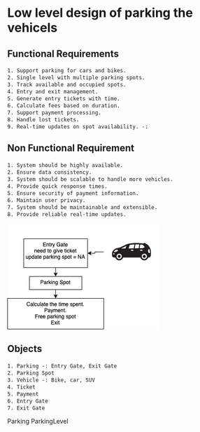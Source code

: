 # Low level design of parking the vehicels

## Functional Requirements 
    1. Support parking for cars and bikes.
    2. Single level with multiple parking spots.
    3. Track available and occupied spots.
    4. Entry and exit management.
    5. Generate entry tickets with time.
    6. Calculate fees based on duration.
    7. Support payment processing.
    8. Handle lost tickets.
    9. Real-time updates on spot availability. -:

## Non Functional Requirement
    1. System should be highly available.
    2. Ensure data consistency.
    3. System should be scalable to handle more vehicles.
    4. Provide quick response times.
    5. Ensure security of payment information.
    6. Maintain user privacy.
    7. System should be maintainable and extensible.
    8. Provide reliable real-time updates.

![Parking Diagram](ParkingTool/simpleParking.drawio.png)

## Objects
    1. Parking -: Entry Gate, Exit Gate
    2. Parking Spot
    3. Vehicle -: Bike, car, SUV
    4. Ticket
    5. Payment
    6. Entry Gate
    7. Exit Gate

Parking
    ParkingLevel
    